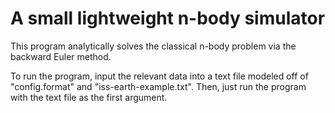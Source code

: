 # A small lightweight n-body simulator

This program analytically solves the classical n-body problem via the backward Euler method. 

To run the program, input the relevant data into a text file modeled off of "config.format" and "iss-earth-example.txt". Then, just run the program with the text file as the first argument.
